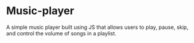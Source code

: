 # Music-player
A simple music player built using JS that allows users to play, pause, skip, and control the volume of songs in a playlist.
